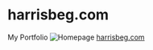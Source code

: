 # harrisbeg.com
My Portfolio
![Homepage](https://i.ibb.co/y8DTHm1/home.png)
[harrisbeg.com](https://www.harrisbeg.com)
